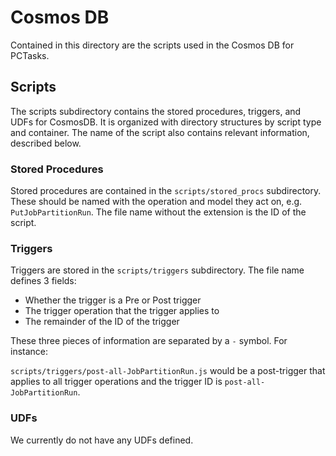 # Cosmos DB

Contained in this directory are the scripts used in the Cosmos DB for PCTasks.

## Scripts

The scripts subdirectory contains the stored procedures, triggers, and UDFs for CosmosDB. It is organized
with directory structures by script type and container. The name of the script also contains relevant
information, described below.

### Stored Procedures

Stored procedures are contained in the `scripts/stored_procs` subdirectory. These should be named with the operation and model
they act on, e.g. `PutJobPartitionRun`. The file name without the extension is the ID of the script.

### Triggers

Triggers are stored in the `scripts/triggers` subdirectory. The file name defines 3 fields:
- Whether the trigger is a Pre or Post trigger
- The trigger operation that the trigger applies to
- The remainder of the ID of the trigger

These three pieces of information are separated by a `-` symbol. For instance:

`scripts/triggers/post-all-JobPartitionRun.js` would be a post-trigger that applies to all trigger operations and the trigger ID is `post-all-JobPartitionRun`.

### UDFs

We currently do not have any UDFs defined.